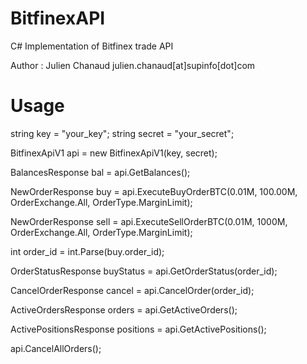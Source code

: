 BitfinexAPI
===========

C# Implementation of Bitfinex trade API

Author : Julien Chanaud julien.chanaud[at]supinfo[dot]com

Usage
=====

string key = "your_key";
string secret = "your_secret";

BitfinexApiV1 api = new BitfinexApiV1(key, secret);

BalancesResponse bal = api.GetBalances();

NewOrderResponse buy = api.ExecuteBuyOrderBTC(0.01M, 100.00M, OrderExchange.All, OrderType.MarginLimit);

NewOrderResponse sell = api.ExecuteSellOrderBTC(0.01M, 1000M, OrderExchange.All, OrderType.MarginLimit);

int order_id = int.Parse(buy.order_id);

OrderStatusResponse buyStatus = api.GetOrderStatus(order_id);

CancelOrderResponse cancel = api.CancelOrder(order_id);

ActiveOrdersResponse orders = api.GetActiveOrders();

ActivePositionsResponse positions = api.GetActivePositions();

api.CancelAllOrders();
